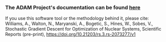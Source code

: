 ### The ADAM Project's documentation can be found [here](https://naww137.github.io/ADAM/build/html/index.html)

If you use this software tool or the methodology behind it, please cite:
Williams, A., Walton, N., Maryanski, A., Bogetic, S., Hines, W., Sobes, V., Stochastic Gradient Descent for Optimization of Nuclear Systems, Scientific Reports (pre-print), https://doi.org/10.21203/rs.3.rs-2073277/v1
